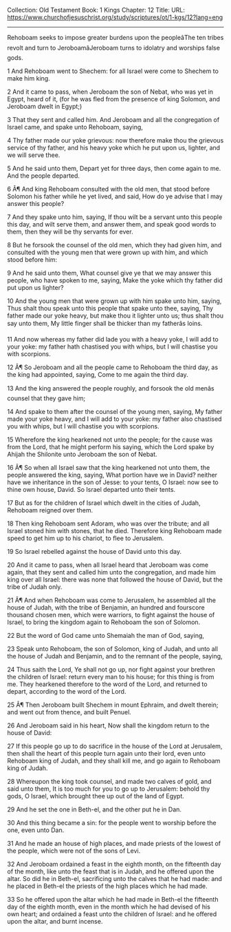 Collection: Old Testament
Book: 1 Kings
Chapter: 12
Title: 
URL: https://www.churchofjesuschrist.org/study/scriptures/ot/1-kgs/12?lang=eng

---

Rehoboam seeks to impose greater burdens upon the peopleâThe ten tribes revolt and turn to JeroboamâJeroboam turns to idolatry and worships false gods.

1 And Rehoboam went to Shechem: for all Israel were come to Shechem to make him king.

2 And it came to pass, when Jeroboam the son of Nebat, who was yet in Egypt, heard of it, (for he was fled from the presence of king Solomon, and Jeroboam dwelt in Egypt;)

3 That they sent and called him. And Jeroboam and all the congregation of Israel came, and spake unto Rehoboam, saying,

4 Thy father made our yoke grievous: now therefore make thou the grievous service of thy father, and his heavy yoke which he put upon us, lighter, and we will serve thee.

5 And he said unto them, Depart yet for three days, then come again to me. And the people departed.

6 Â¶ And king Rehoboam consulted with the old men, that stood before Solomon his father while he yet lived, and said, How do ye advise that I may answer this people?

7 And they spake unto him, saying, If thou wilt be a servant unto this people this day, and wilt serve them, and answer them, and speak good words to them, then they will be thy servants for ever.

8 But he forsook the counsel of the old men, which they had given him, and consulted with the young men that were grown up with him, and which stood before him:

9 And he said unto them, What counsel give ye that we may answer this people, who have spoken to me, saying, Make the yoke which thy father did put upon us lighter?

10 And the young men that were grown up with him spake unto him, saying, Thus shalt thou speak unto this people that spake unto thee, saying, Thy father made our yoke heavy, but make thou it lighter unto us; thus shalt thou say unto them, My little finger shall be thicker than my fatherâs loins.

11 And now whereas my father did lade you with a heavy yoke, I will add to your yoke: my father hath chastised you with whips, but I will chastise you with scorpions.

12 Â¶ So Jeroboam and all the people came to Rehoboam the third day, as the king had appointed, saying, Come to me again the third day.

13 And the king answered the people roughly, and forsook the old menâs counsel that they gave him;

14 And spake to them after the counsel of the young men, saying, My father made your yoke heavy, and I will add to your yoke: my father also chastised you with whips, but I will chastise you with scorpions.

15 Wherefore the king hearkened not unto the people; for the cause was from the Lord, that he might perform his saying, which the Lord spake by Ahijah the Shilonite unto Jeroboam the son of Nebat.

16 Â¶ So when all Israel saw that the king hearkened not unto them, the people answered the king, saying, What portion have we in David? neither have we inheritance in the son of Jesse: to your tents, O Israel: now see to thine own house, David. So Israel departed unto their tents.

17 But as for the children of Israel which dwelt in the cities of Judah, Rehoboam reigned over them.

18 Then king Rehoboam sent Adoram, who was over the tribute; and all Israel stoned him with stones, that he died. Therefore king Rehoboam made speed to get him up to his chariot, to flee to Jerusalem.

19 So Israel rebelled against the house of David unto this day.

20 And it came to pass, when all Israel heard that Jeroboam was come again, that they sent and called him unto the congregation, and made him king over all Israel: there was none that followed the house of David, but the tribe of Judah only.

21 Â¶ And when Rehoboam was come to Jerusalem, he assembled all the house of Judah, with the tribe of Benjamin, an hundred and fourscore thousand chosen men, which were warriors, to fight against the house of Israel, to bring the kingdom again to Rehoboam the son of Solomon.

22 But the word of God came unto Shemaiah the man of God, saying,

23 Speak unto Rehoboam, the son of Solomon, king of Judah, and unto all the house of Judah and Benjamin, and to the remnant of the people, saying,

24 Thus saith the Lord, Ye shall not go up, nor fight against your brethren the children of Israel: return every man to his house; for this thing is from me. They hearkened therefore to the word of the Lord, and returned to depart, according to the word of the Lord.

25 Â¶ Then Jeroboam built Shechem in mount Ephraim, and dwelt therein; and went out from thence, and built Penuel.

26 And Jeroboam said in his heart, Now shall the kingdom return to the house of David:

27 If this people go up to do sacrifice in the house of the Lord at Jerusalem, then shall the heart of this people turn again unto their lord, even unto Rehoboam king of Judah, and they shall kill me, and go again to Rehoboam king of Judah.

28 Whereupon the king took counsel, and made two calves of gold, and said unto them, It is too much for you to go up to Jerusalem: behold thy gods, O Israel, which brought thee up out of the land of Egypt.

29 And he set the one in Beth-el, and the other put he in Dan.

30 And this thing became a sin: for the people went to worship before the one, even unto Dan.

31 And he made an house of high places, and made priests of the lowest of the people, which were not of the sons of Levi.

32 And Jeroboam ordained a feast in the eighth month, on the fifteenth day of the month, like unto the feast that is in Judah, and he offered upon the altar. So did he in Beth-el, sacrificing unto the calves that he had made: and he placed in Beth-el the priests of the high places which he had made.

33 So he offered upon the altar which he had made in Beth-el the fifteenth day of the eighth month, even in the month which he had devised of his own heart; and ordained a feast unto the children of Israel: and he offered upon the altar, and burnt incense.
